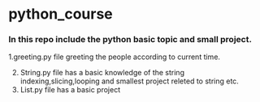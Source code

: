 # python_course
  <h3>In this repo include the python basic topic and small project. </h3>
1.greeting.py file greeting the people according to current time.

2. String.py file has a basic knowledge of the string indexing,slicing,looping and smallest project releted to string etc.
3. List.py file has a basic project